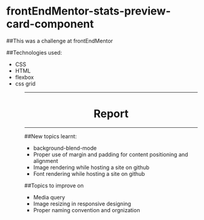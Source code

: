 # frontEndMentor-stats-preview-card-component


##This was a challenge at frontEndMentor

##Technologies used:
 <ul>
  <li>CSS</li>
  <li>HTML</li>
  <li>flexbox</li>
  <li>css grid</li>
 <ul>
   
<hr>
<h1 align="center">Report</h1>
<hr>
   
 ##New topics learnt:
   <ul>
     <li>background-blend-mode</li>
     <li>Proper use of margin and padding for content positioning and alignment</li>
     <li>Image rendering while hosting a site on github</li>
    <li>Font rendering while hosting a site on github</li> 
   </ul>
   
 ##Topics to improve on
   <ul>
     <li>Media query</li>
     <li>Image resizing in responsive designing</li>
     <li>Proper naming convention and orgnization</li>
   </ul>
